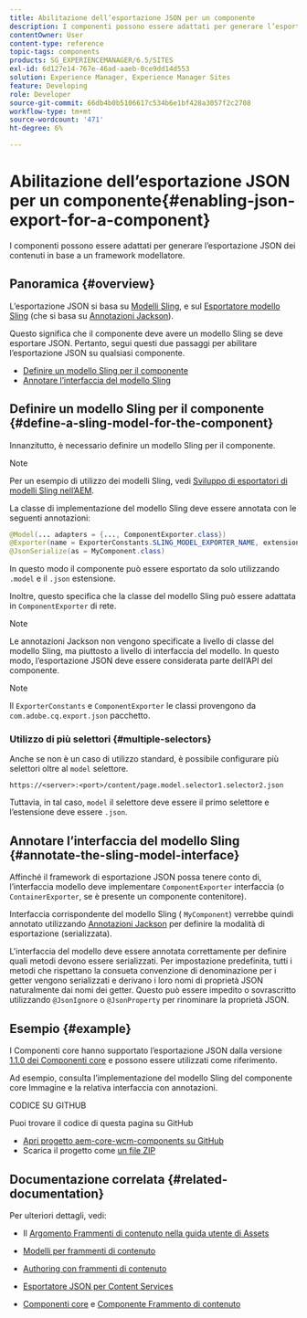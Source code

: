 ```yaml
---
title: Abilitazione dell’esportazione JSON per un componente
description: I componenti possono essere adattati per generare l’esportazione JSON dei contenuti in base a un framework modellatore.
contentOwner: User
content-type: reference
topic-tags: components
products: SG_EXPERIENCEMANAGER/6.5/SITES
exl-id: 6d127e14-767e-46ad-aaeb-0ce9dd14d553
solution: Experience Manager, Experience Manager Sites
feature: Developing
role: Developer
source-git-commit: 66db4b0b5106617c534b6e1bf428a3057f2c2708
workflow-type: tm+mt
source-wordcount: '471'
ht-degree: 6%

---
```


# Abilitazione dell’esportazione JSON per un componente{#enabling-json-export-for-a-component}

I componenti possono essere adattati per generare l’esportazione JSON dei contenuti in base a un framework modellatore.

## Panoramica {#overview}

L’esportazione JSON si basa su [Modelli Sling](https://sling.apache.org/documentation/bundles/models.html), e sul [Esportatore modello Sling](https://sling.apache.org/documentation/bundles/models.html#exporter-framework-since-130) (che si basa su [Annotazioni Jackson](https://github.com/FasterXML/jackson-annotations/wiki/Jackson-Annotations)).

Questo significa che il componente deve avere un modello Sling se deve esportare JSON. Pertanto, segui questi due passaggi per abilitare l’esportazione JSON su qualsiasi componente.

* [Definire un modello Sling per il componente](/help/sites-developing/json-exporter-components.md#define-a-sling-model-for-the-component)
* [Annotare l’interfaccia del modello Sling](#annotate-the-sling-model-interface)

## Definire un modello Sling per il componente {#define-a-sling-model-for-the-component}

Innanzitutto, è necessario definire un modello Sling per il componente.

>[!NOTE]
>
>Per un esempio di utilizzo dei modelli Sling, vedi [Sviluppo di esportatori di modelli Sling nell’AEM](https://experienceleague.adobe.com/docs/experience-manager-learn/foundation/development/develop-sling-model-exporter.html?lang=it).

La classe di implementazione del modello Sling deve essere annotata con le seguenti annotazioni:

```java
@Model(... adapters = {..., ComponentExporter.class})
@Exporter(name = ExporterConstants.SLING_MODEL_EXPORTER_NAME, extensions = ExporterConstants.SLING_MODEL_EXTENSION)
@JsonSerialize(as = MyComponent.class)
```

In questo modo il componente può essere esportato da solo utilizzando `.model` e il `.json` estensione.

Inoltre, questo specifica che la classe del modello Sling può essere adattata in `ComponentExporter` di rete.

>[!NOTE]
>
>Le annotazioni Jackson non vengono specificate a livello di classe del modello Sling, ma piuttosto a livello di interfaccia del modello. In questo modo, l’esportazione JSON deve essere considerata parte dell’API del componente.

>[!NOTE]
>
>Il `ExporterConstants` e `ComponentExporter` le classi provengono da `com.adobe.cq.export.json` pacchetto.

### Utilizzo di più selettori {#multiple-selectors}

Anche se non è un caso di utilizzo standard, è possibile configurare più selettori oltre al `model` selettore.

```
https://<server>:<port>/content/page.model.selector1.selector2.json
```

Tuttavia, in tal caso, `model` il selettore deve essere il primo selettore e l’estensione deve essere `.json`.

## Annotare l’interfaccia del modello Sling {#annotate-the-sling-model-interface}

Affinché il framework di esportazione JSON possa tenere conto di, l’interfaccia modello deve implementare `ComponentExporter` interfaccia (o `ContainerExporter`, se è presente un componente contenitore).

Interfaccia corrispondente del modello Sling ( `MyComponent`) verrebbe quindi annotato utilizzando [Annotazioni Jackson](https://github.com/FasterXML/jackson-annotations/wiki/Jackson-Annotations) per definire la modalità di esportazione (serializzata).

L&#39;interfaccia del modello deve essere annotata correttamente per definire quali metodi devono essere serializzati. Per impostazione predefinita, tutti i metodi che rispettano la consueta convenzione di denominazione per i getter vengono serializzati e derivano i loro nomi di proprietà JSON naturalmente dai nomi dei getter. Questo può essere impedito o sovrascritto utilizzando `@JsonIgnore` o `@JsonProperty` per rinominare la proprietà JSON.

## Esempio {#example}

I Componenti core hanno supportato l’esportazione JSON dalla versione [1.1.0 dei Componenti core](https://experienceleague.adobe.com/docs/experience-manager-core-components/using/introduction.html?lang=it) e possono essere utilizzati come riferimento.

Ad esempio, consulta l’implementazione del modello Sling del componente core Immagine e la relativa interfaccia con annotazioni.

CODICE SU GITHUB

Puoi trovare il codice di questa pagina su GitHub

* [Apri progetto aem-core-wcm-components su GitHub](https://github.com/Adobe-Marketing-Cloud/aem-core-wcm-components)
* Scarica il progetto come [un file ZIP](https://github.com/Adobe-Marketing-Cloud/aem-core-wcm-components/archive/master.zip)

## Documentazione correlata {#related-documentation}

Per ulteriori dettagli, vedi:

* Il [Argomento Frammenti di contenuto nella guida utente di Assets](https://helpx.adobe.com/experience-manager/6-4/assets/user-guide.html?topic=/experience-manager/6-4/assets/morehelp/content-fragments.ug.js)

* [Modelli per frammenti di contenuto](/help/assets/content-fragments/content-fragments-models.md)
* [Authoring con frammenti di contenuto](/help/sites-authoring/content-fragments.md)
* [Esportatore JSON per Content Services](/help/sites-developing/json-exporter.md)
* [Componenti core](https://experienceleague.adobe.com/docs/experience-manager-core-components/using/introduction.html?lang=it) e [Componente Frammento di contenuto](https://helpx.adobe.com/experience-manager/core-components/using/content-fragment-component.html)
